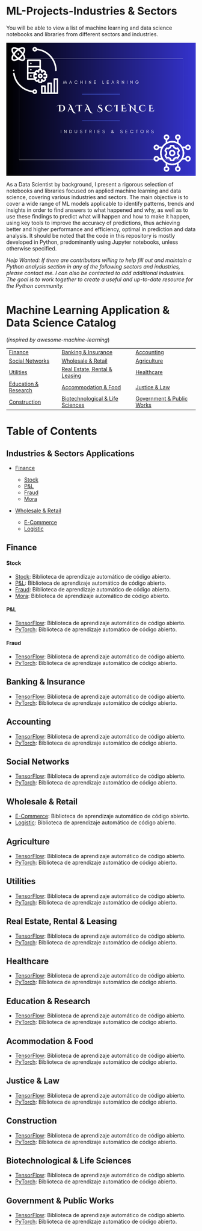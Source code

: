 # ML-Projects-Industries & Sectors
You will be able to view a list of machine learning and data science notebooks and libraries from different sectors and industries.

<img src="https://github.com/Leangonplu/ML-Projects-Industries/blob/main/ML-cover.png" alt="ML-cover" style="display: block; margin: 0 auto;">

As a Data Scientist by background, I present a rigorous selection of notebooks and libraries focused on applied machine learning and data science, covering various industries and sectors. The main objective is to cover a wide range of ML models applicable to identify patterns, trends and insights in order to find answers to what happened and why, as well as to use these findings to predict what will happen and how to make it happen, using key tools to improve the accuracy of predictions, thus achieving better and higher performance and efficiency, optimal in prediction and data analysis. It should be noted that the code in this repository is mostly developed in Python, predominantly using Jupyter notebooks, unless otherwise specified. 

*Help Wanted: If there are contributors willing to help fill out and maintain a Python analysis section in any of the following sectors and industries, please contact me. I can also be contacted to add additional industries. The goal is to work together to create a useful and up-to-date resource for the Python community.*


# Machine Learning Application & Data Science Catalog
(*inspired by awesome-machine-learning*)


|         |         |         |
| ------- | ------- | ------- |
| [Finance](https://github.com/josephmisiti/awesome-machine-learning) | [Banking & Insurance](https://github.com/josephmisiti/awesome-machine-learning) | [Accounting](https://github.com/josephmisiti/awesome-machine-learning) |
| [Social Networks](https://github.com/josephmisiti/awesome-machine-learning) | [Wholesale & Retail](https://github.com/josephmisiti/awesome-machine-learning) | [Agriculture](https://github.com/josephmisiti/awesome-machine-learning) |
| [Utilities](https://github.com/josephmisiti/awesome-machine-learning) | [Real Estate, Rental & Leasing](https://github.com/josephmisiti/awesome-machine-learning) | [Healthcare](https://github.com/josephmisiti/awesome-machine-learning) |
| [Education & Research](https://github.com/josephmisiti/awesome-machine-learning) | [Accommodation & Food](https://github.com/josephmisiti/awesome-machine-learning) | [Justice & Law](https://github.com/josephmisiti/awesome-machine-learning) |
| [Construction](https://github.com/josephmisiti/awesome-machine-learning) | [Biotechnological & Life Sciences](https://github.com/josephmisiti/awesome-machine-learning) | [Government & Public Works](https://github.com/josephmisiti/awesome-machine-learning) |


# Table of Contents

## Industries & Sectors Applications

- [Finance](https://www.tensorflow.org/)
  - [Stock](https://pytorch.org/)
  - [P&L](https://keras.io/)
  - [Fraud](https://keras.io/)
  - [Mora](https://keras.io/)

- [Wholesale & Retail](https://www.tensorflow.org/)
  - [E-Commerce](https://pytorch.org/)
  - [Logistic](https://keras.io/)
 

## Finance
#### Stock
- [Stock](https://www.tensorflow.org/): Biblioteca de aprendizaje automático de código abierto.
- [P&L](https://pytorch.org/): Biblioteca de aprendizaje automático de código abierto.
- [Fraud](https://pytorch.org/): Biblioteca de aprendizaje automático de código abierto.
- [Mora](https://pytorch.org/): Biblioteca de aprendizaje automático de código abierto.

#### P&L
- [TensorFlow](https://www.tensorflow.org/): Biblioteca de aprendizaje automático de código abierto.
- [PyTorch](https://pytorch.org/): Biblioteca de aprendizaje automático de código abierto.

#### Fraud
- [TensorFlow](https://www.tensorflow.org/): Biblioteca de aprendizaje automático de código abierto.
- [PyTorch](https://pytorch.org/): Biblioteca de aprendizaje automático de código abierto.

## Banking & Insurance

- [TensorFlow](https://www.tensorflow.org/): Biblioteca de aprendizaje automático de código abierto.
- [PyTorch](https://pytorch.org/): Biblioteca de aprendizaje automático de código abierto.

## Accounting

- [TensorFlow](https://www.tensorflow.org/): Biblioteca de aprendizaje automático de código abierto.
- [PyTorch](https://pytorch.org/): Biblioteca de aprendizaje automático de código abierto.

## Social Networks

- [TensorFlow](https://www.tensorflow.org/): Biblioteca de aprendizaje automático de código abierto.
- [PyTorch](https://pytorch.org/): Biblioteca de aprendizaje automático de código abierto.

## Wholesale & Retail

- [E-Commerce](https://www.tensorflow.org/): Biblioteca de aprendizaje automático de código abierto.
- [Logistic](https://pytorch.org/): Biblioteca de aprendizaje automático de código abierto.

## Agriculture

- [TensorFlow](https://www.tensorflow.org/): Biblioteca de aprendizaje automático de código abierto.
- [PyTorch](https://pytorch.org/): Biblioteca de aprendizaje automático de código abierto.

## Utilities

- [TensorFlow](https://www.tensorflow.org/): Biblioteca de aprendizaje automático de código abierto.
- [PyTorch](https://pytorch.org/): Biblioteca de aprendizaje automático de código abierto.

## Real Estate, Rental & Leasing

- [TensorFlow](https://www.tensorflow.org/): Biblioteca de aprendizaje automático de código abierto.
- [PyTorch](https://pytorch.org/): Biblioteca de aprendizaje automático de código abierto.

## Healthcare

- [TensorFlow](https://www.tensorflow.org/): Biblioteca de aprendizaje automático de código abierto.
- [PyTorch](https://pytorch.org/): Biblioteca de aprendizaje automático de código abierto.

## Education & Research

- [TensorFlow](https://www.tensorflow.org/): Biblioteca de aprendizaje automático de código abierto.
- [PyTorch](https://pytorch.org/): Biblioteca de aprendizaje automático de código abierto.

## Acommodation & Food

- [TensorFlow](https://www.tensorflow.org/): Biblioteca de aprendizaje automático de código abierto.
- [PyTorch](https://pytorch.org/): Biblioteca de aprendizaje automático de código abierto.

## Justice & Law

- [TensorFlow](https://www.tensorflow.org/): Biblioteca de aprendizaje automático de código abierto.
- [PyTorch](https://pytorch.org/): Biblioteca de aprendizaje automático de código abierto.

## Construction

- [TensorFlow](https://www.tensorflow.org/): Biblioteca de aprendizaje automático de código abierto.
- [PyTorch](https://pytorch.org/): Biblioteca de aprendizaje automático de código abierto.

## Biotechnological & Life Sciences

- [TensorFlow](https://www.tensorflow.org/): Biblioteca de aprendizaje automático de código abierto.
- [PyTorch](https://pytorch.org/): Biblioteca de aprendizaje automático de código abierto.

## Government & Public Works

- [TensorFlow](https://www.tensorflow.org/): Biblioteca de aprendizaje automático de código abierto.
- [PyTorch](https://pytorch.org/): Biblioteca de aprendizaje automático de código abierto.
